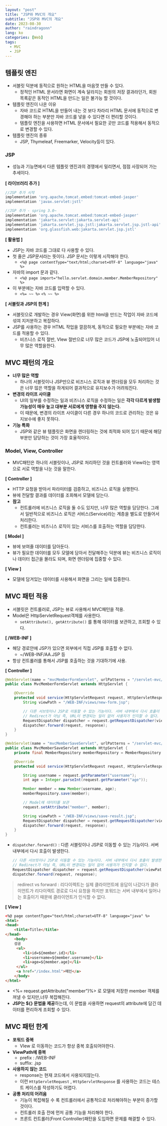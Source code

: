 ```yaml
---
layout: "post"
title: "JSP와 MVC의 개요"
subtitle: "JSP와 MVC의 개요"
date: 2023-08-30
author: "raindragonn"
lang: ko
categories: [Web]
tags:
  - MVC
  - JSP
---
```


## 템플릿 엔진

- 서블릿 덕분에 동적으로 원하는 HTML을 마음껏 만들 수 있다.
    - 정적인 HTML 문서라면 화면이 계속 달라지는 회원의 저장 결과라던가, 회원 목록같은 동적인 HTML을 만드는 일은 불가능 할 것이다.
- 템플릿 엔진이 나온 이유
    - 자바 코드로 HTML을 만들어 내는 것 보다 차라리 HTML 문서에 동적으로 변경해야 하는 부분만 자바 코드를 넣을 수 있다면 더 편리할 것이다.
    - 템플릿 엔진을 사용하면 HTML 문서에서 필요한 곳만 코드를 적용해서 동적으로 변경할 수 있다.
- 템플릿 엔진의 종류
    - JSP, Thymeleaf, Freemarker, Velocity등이 있다.

### JSP

- 성능과 기능면에서 다른 템플릿 엔진과의 경쟁에서 밀리면서, 점점 사장되어 가는 추세이다.

**[ 라이브러리 추가 ]** 

```groovy
//JSP 추가 시작
implementation 'org.apache.tomcat.embed:tomcat-embed-jasper'
implementation 'javax.servlet:jstl'

//JSP 추가 - spring 3.0~
implementation 'org.apache.tomcat.embed:tomcat-embed-jasper'
implementation 'jakarta.servlet:jakarta.servlet-api'
implementation 'jakarta.servlet.jsp.jstl:jakarta.servlet.jsp.jstl-api'
implementation 'org.glassfish.web:jakarta.servlet.jsp.jstl'
```

**[ 활용법 ]**

- JSP는 자바 코드를 그대로 다 사용할 수 있다.
- 첫 줄은 JSP문서라는 뜻이다. JSP 문서는 이렇게 시작해야 한다.
    - `<%@ page contentType="text/html;charset=UTF-8" language="java" %>`
- 자바의 import 문과 같다.
    - `<%@ page import="hello.servlet.domain.member.MemberRepository" %>`
- 이 부분에는 자바 코드를 입력할 수 있다.
    - `<%= ~~ %>` `<% ~~ %>`

**[ 서블릿과 JSP의 한계 ]**

- 서블릿으로 개발하는 경우 View(화면)를 위한 html을 만드는 작업이 자바 코드에 섞여 지저분하고 복잡하다.
- JSP를 사용하는 경우 HTML 작업을 깔끔하게, 동적으로 필요한 부분에는 자바 코드를 적용할 수 있다.
    - 비즈니스 로직 절반, VIew 절반으로 너무 많은 코드가 JSP에 노출되어있어 너무 많은 역할을한다.

## MVC 패턴의 개요

- **너무 많은 역할**
    - 하나의 서블릿이나 JSP만으로 비즈니스 로직과 뷰 렌더링을 모두 처리하는 것은 너무 많은 역할을 하게되어 결과적으로 유지보수가 어려워진다.
- **변경의 라이프 사이클**
    - UI의 일부를 수정하는 일과 비즈니스 로직을 수정하는 일은 **각각 다르게 발생할 가능성이 매우 높고 대부분 서로에게 영향을 주지 않는다.**
    - 이 때문에, 변경의 라이프 사이클이 다른 경우 하나의 코드로 관리하는 것은 유지보수에 좋지 못하다.
- **********************기능 특화**********************
    - JSP와 같은 뷰 템플릿은 화면을 렌더링하는 것에 최적화 되어 있기 때문에 해당 부분만 담당하는 것이 가장 효율적이다.

### Model, View, Controller

- MVC패턴은 하나의 서블릿이나, JSP로 처리하던 것을 컨트롤러와 View라는 영역으로 서로 역할을 나눈 것을 말한다.

**[ Controller ]**

- HTTP 요청을 받아서 파라미터를 검증하고, 비즈니스 로직을 실행한다.
- 뷰에 전달할 결과를 데이터를 조회해서 모델에 담는다.
- **참고**
    - 컨트롤러에 비즈니스 로직을 둘 수도 있지만, 너무 많은 역할을 담당한다. 그래서 일반적으로 비즈니스 로직은 서비스(Service)라는 계층을 별도로 만들어서 처리한다.
    - 컨트롤러는 비즈니스 로직이 있는 서비스를 호출하는 역할을 담당한다.

**[ Model ]**

- 뷰에 보여줄 데이터를 담아둔다.
- 뷰가 필요한 데이터를 모두 모델에 담아서 전달해주는 덕분에 뷰는 비즈니스 로직이나 데이터 접근을 몰라도 되며, 화면 렌더링에 집중할 수 있다.

**[ View ]** 

- 모델에 담겨있는 데이터를 사용해서 화면을 그리는 일에 집중한다.

## MVC 패턴 적용

- 서블릿은 컨트롤러로, JSP는 뷰로 사용해서 MVC패턴을 적용.
- Model은 HttpServletRequest객체를 사용한다.
    - `setAttribute(), getAttribute()` 를 통해 데이터를 보관하고, 조회할 수 있다.

**[ /WEB-INF ]**

- 해당 경로안에 JSP가 있으면 외부에서 직접 JSP를 호출할 수 없다.
    - ~/WEB-INF/AA.JSP 등
- 항상 컨트롤러를 통해서 JSP를 호출하는 것을 기대하기에 사용.

**[ Controller ]**

```java
@WebServlet(name = "mvcMemberFormServlet", urlPatterns = "/servlet-mvc/members/new-form")
public class MvcMemberFormServlet extends HttpServlet {

    @Override
    protected void service(HttpServletRequest request, HttpServletResponse response) throws ServletException, IOException {
        String viewPath = "/WEB-INF/views/new-form.jsp";

        // 다른 서브릿이나 JSP로 이동할 수 있는 기능이다. 서버 내부에서 다시 호출이 발생한다.
        // Redirect가 아님 즉, URL이 변경되는 일이 없어 사용자가 인지할 수 없다.
        RequestDispatcher dispatcher = request.getRequestDispatcher(viewPath);
        dispatcher.forward(request, response);
    }
}
```

```java
@WebServlet(name = "mvcMemberSaveServlet", urlPatterns = "/servlet-mvc/members/save")
public class MvcMemberSaveServlet extends HttpServlet {
    private final MemberRepository memberRepository = MemberRepository.getInstance();

    @Override
    protected void service(HttpServletRequest request, HttpServletResponse response) throws ServletException, IOException {

        String username = request.getParameter("username");
        int age = Integer.parseInt(request.getParameter("age"));

        Member member = new Member(username, age);
        memberRepository.save(member);

        // Model에 데이터를 보관
        request.setAttribute("member", member);

        String viewPath = "/WEB-INF/views/save-result.jsp";
        RequestDispatcher dispatcher = request.getRequestDispatcher(viewPath);
        dispatcher.forward(request, response);
    }
}
```

- `dispatcher.forward()` : 다른 서블릿이나 JSP로 이동할 수 있는 기능이다. 서버 내부에서 다시 호출이 발생한다.
    
    ```java
    // 다른 서브릿이나 JSP로 이동할 수 있는 기능이다. 서버 내부에서 다시 호출이 발생한다.
    // Redirect가 아님 즉, URL이 변경되는 일이 없어 사용자가 인지할 수 없다.
    RequestDispatcher dispatcher = request.getRequestDispatcher(viewPath);
    dispatcher.forward(request, response);
    ```
    

> redirect vs forward : 리다이렉트는 실제 클라이언트에 응답이 나갔다가 클라이언트가 리다이렉트 경로로 다시 요청을 하지만 포워드는 서버 내부에서 일어나는 호출이기 때문에 클라이언트가 인식할 수 없다.
> 

**[ View ]**

```html
<%@ page contentType="text/html;charset=UTF-8" language="java" %>
<html>
<head>
    <title>Title</title>
</head>
	<body>
    성공
     <ul>
        <li>id=${member.id}</li>
        <li>username=${member.username}</li>
        <li>age=${member.age}</li>
     </ul>
     <a href="/index.html">메인</a>
	</body>
</html>
```

- <%= request.getAttribute("member")%> 로 모델에 저장한 member 객체를 꺼낼 수 있지만,너무 복잡해진다.
- **JSP는 ${} 문법을 제공**하는데, 이 문법을 사용하면 request의 attribute에 담긴 데이터를 편리하게 조회할 수 있다.

## MVC 패턴 한계

- ******************포워드 중복******************
    - VIew 로 이동하는 코드가 항상 중복 호출되어야한다.
- **ViewPath에 중복**
    - prefix : /WEB-INF
    - suffix: .jsp
- **사용하지 않는 코드**
    - response는 현재 코드에서 사용되지않는다.
    - 이런 `HttpServletRequest` , `HttpServletResponse` 를 사용하는 코드는 테스트 케이스를 작성하기도 어렵다.
- **공통 처리의 어려움**
    - 기능이 복잡해질 수 록 컨트롤러에서 공통적으로 처리해야하는 부분이 증가할 것이다.
    - 컨트롤러 호출 전에 먼저 공통 기능을 처리해야 한다.
    - 프론트 컨트롤러(Front Controller)패턴을 도입하면 문제를 해결할 수 있다.
